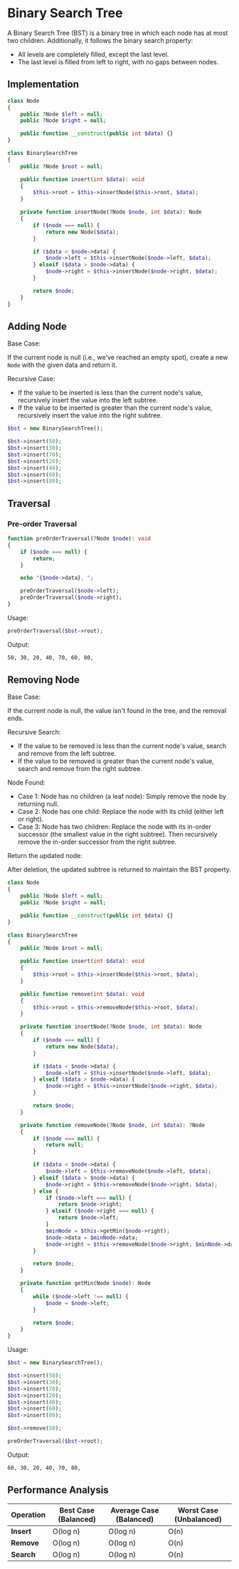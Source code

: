 # Binary Search Tree
A Binary Search Tree (BST) is a binary tree in which each node has at most two children. Additionally, it follows the binary search property:

- All levels are completely filled, except the last level.
- The last level is filled from left to right, with no gaps between nodes.

## Implementation
```php
class Node
{
    public ?Node $left = null;
    public ?Node $right = null;

    public function __construct(public int $data) {}
}

class BinarySearchTree
{
    public ?Node $root = null;

    public function insert(int $data): void
    {
        $this->root = $this->insertNode($this->root, $data);
    }

    private function insertNode(?Node $node, int $data): Node
    {
        if ($node === null) {
            return new Node($data);
        }

        if ($data < $node->data) {
            $node->left = $this->insertNode($node->left, $data);
        } elseif ($data > $node->data) {
            $node->right = $this->insertNode($node->right, $data);
        }

        return $node;
    }
}
```

## Adding Node
Base Case:

If the current node is null (i.e., we've reached an empty spot), create a new `Node` with the given data and return it.

Recursive Case:

- If the value to be inserted is less than the current node's value, recursively insert the value into the left subtree.
- If the value to be inserted is greater than the current node's value, recursively insert the value into the right subtree.

```php
$bst = new BinarySearchTree();

$bst->insert(50);
$bst->insert(30);
$bst->insert(70);
$bst->insert(20);
$bst->insert(40);
$bst->insert(60);
$bst->insert(80);
```

## Traversal
### Pre-order Traversal
```php
function preOrderTraversal(?Node $node): void
{
    if ($node === null) {
        return;
    }

    echo "{$node->data}, ";

    preOrderTraversal($node->left);
    preOrderTraversal($node->right);
}
```

Usage:
```php
preOrderTraversal($bst->root);
```

Output:
```txt
50, 30, 20, 40, 70, 60, 80,
```

## Removing Node
Base Case:

If the current node is null, the value isn't found in the tree, and the removal ends.

Recursive Search:

- If the value to be removed is less than the current node's value, search and remove from the left subtree.
- If the value to be removed is greater than the current node's value, search and remove from the right subtree.

Node Found:

- Case 1: Node has no children (a leaf node): Simply remove the node by returning null.
- Case 2: Node has one child: Replace the node with its child (either left or right).
- Case 3: Node has two children: Replace the node with its in-order successor (the smallest value in the right subtree). Then recursively remove the in-order successor from the right subtree.

Return the updated node:

After deletion, the updated subtree is returned to maintain the BST property.

```php
class Node
{
    public ?Node $left = null;
    public ?Node $right = null;

    public function __construct(public int $data) {}
}

class BinarySearchTree
{
    public ?Node $root = null;

    public function insert(int $data): void
    {
        $this->root = $this->insertNode($this->root, $data);
    }

    public function remove(int $data): void
    {
        $this->root = $this->removeNode($this->root, $data);
    }

    private function insertNode(?Node $node, int $data): Node
    {
        if ($node === null) {
            return new Node($data);
        }

        if ($data < $node->data) {
            $node->left = $this->insertNode($node->left, $data);
        } elseif ($data > $node->data) {
            $node->right = $this->insertNode($node->right, $data);
        }

        return $node;
    }

    private function removeNode(?Node $node, int $data): ?Node
    {
        if ($node === null) {
            return null;
        }

        if ($data < $node->data) {
            $node->left = $this->removeNode($node->left, $data);
        } elseif ($data > $node->data) {
            $node->right = $this->removeNode($node->right, $data);
        } else {
            if ($node->left === null) {
                return $node->right;
            } elseif ($node->right === null) {
                return $node->left;
            }
            $minNode = $this->getMin($node->right);
            $node->data = $minNode->data;
            $node->right = $this->removeNode($node->right, $minNode->data);
        }

        return $node;
    }

    private function getMin(Node $node): Node
    {
        while ($node->left !== null) {
            $node = $node->left;
        }

        return $node;
    }
}
```

Usage:
```php
$bst = new BinarySearchTree();

$bst->insert(50);
$bst->insert(30);
$bst->insert(70);
$bst->insert(20);
$bst->insert(40);
$bst->insert(60);
$bst->insert(80);

$bst->remove(50);

preOrderTraversal($bst->root);
```

Output:
```txt
60, 30, 20, 40, 70, 80,
```

## Performance Analysis
| Operation  | Best Case (Balanced) | Average Case (Balanced) | Worst Case (Unbalanced) |
| ---------- | -------------------- | ----------------------- | ----------------------- |
| **Insert** | O(log n)             | O(log n)                | O(n)                    |
| **Remove** | O(log n)             | O(log n)                | O(n)                    |
| **Search** | O(log n)             | O(log n)                | O(n)                    |
